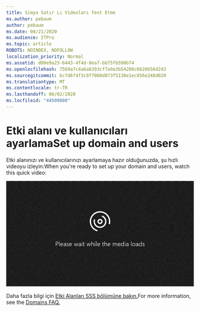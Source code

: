 ```yaml
---
title: Simya Satır Lı Videoları Test Etme
ms.author: pebaum
author: pebaum
ms.date: 04/21/2020
ms.audience: ITPro
ms.topic: article
ROBOTS: NOINDEX, NOFOLLOW
localization_priority: Normal
ms.assetid: d00e9a23-6443-4f4d-8ea7-bb75fb590b74
ms.openlocfilehash: 7569a7c4a6a6393cf7a9a3b54208c6b20b56d243
ms.sourcegitcommit: bc7d6f4f3c9f7060d073f5130e1ec856e248d020
ms.translationtype: MT
ms.contentlocale: tr-TR
ms.lasthandoff: 06/02/2020
ms.locfileid: "44509800"
---
```

# <a name="set-up-domain-and-users"></a><span data-ttu-id="7ad72-102">Etki alanı ve kullanıcıları ayarlama</span><span class="sxs-lookup"><span data-stu-id="7ad72-102">Set up domain and users</span></span>

<span data-ttu-id="7ad72-103">Etki alanınızı ve kullanıcılarınızı ayarlamaya hazır olduğunuzda, şu hızlı videoyu izleyin:</span><span class="sxs-lookup"><span data-stu-id="7ad72-103">When you're ready to set up your domain and users, watch this quick video:</span></span>
  
![Tarayıcınız videoyu desteklemiyor.](media/MSN_Video_Widget.gif)
  
<span data-ttu-id="7ad72-106">Daha fazla bilgi için [Etki Alanları SSS bölümüne bakın.](https://docs.microsoft.com/microsoft-365/admin/setup/domains-faq)</span><span class="sxs-lookup"><span data-stu-id="7ad72-106">For more information, see the [Domains FAQ.](https://docs.microsoft.com/microsoft-365/admin/setup/domains-faq)</span></span>